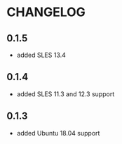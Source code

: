 # CHANGELOG

## 0.1.5

*  added SLES 13.4

## 0.1.4

*  added SLES 11.3 and 12.3 support

## 0.1.3

*  added Ubuntu 18.04 support
